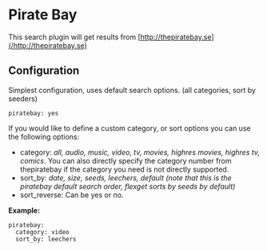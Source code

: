 # Pirate Bay
This search plugin will get results from [http://thepiratebay.se](/http://thepiratebay.se)

## Configuration
Simplest configuration, uses default search options. (all categories, sort by seeders)
```
piratebay: yes
```
If you would like to define a custom category, or sort options you can use the following options:

- category: *all, audio, music, video, tv, movies, highres movies, highres tv, comics*. You can also directly specify the category number from thepiratebay if the category you need is not directly supported.
- sort_by: *date, size, seeds, leechers, default (note that this is the piratebay default search order, flexget sorts by seeds by default)*
- sort_reverse: Can be yes or no.

**Example:**
```
piratebay:
  category: video
  sort_by: leechers
```